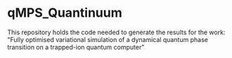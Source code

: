 # qMPS_Quantinuum
This repository holds the code needed to generate the results for the work: "Fully optimised variational simulation of a dynamical quantum phase transition on a trapped-ion quantum computer"